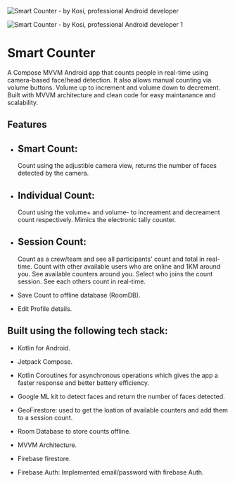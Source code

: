 ![Smart Counter - by Kosi, professional Android developer](https://github.com/user-attachments/assets/ee131e14-1ed7-4cdc-8735-0c44acede8f1)

![Smart Counter - by Kosi, professional Android developer 1](https://github.com/user-attachments/assets/2464449b-806c-48d3-8b12-9cbf09529259)


# Smart Counter
A Compose MVVM Android app that counts people in real-time using camera-based face/head detection. 
It also allows manual counting via volume buttons. 
Volume up to increment and volume down to decrement. 
Built with MVVM architecture and clean code for easy maintanance and scalability.


## Features

- ## Smart Count:
  Count using the adjustible camera view, returns the number of faces detected by the camera.

- ## Individual Count:
  Count using the volume+ and volume- to increament and decreament count respectively.
  Mimics the electronic tally counter.

- ## Session Count:
  Count as a crew/team and see all participants' count and total in real-time.
  Count with other available users who are online and 1KM around you.
  See available counters around you.
  Select who joins the count session.
  See each others count in real-time.

- Save Count to offline database (RoomDB).

- Edit Profile details.  


## Built using the following tech stack:

- Kotlin for Android.

- Jetpack Compose.

- Kotlin Coroutines for asynchronous operations which gives the app a faster response and better battery efficiency.

- Google ML kit to detect faces and return the number of faces detected.

- GeoFirestore: used to get the loation of available counters and add them to a session count.
  
- Room Database to store counts offline.

- MVVM Architecture.

- Firebase firestore.

- Firebase Auth: Implemented email/password with firebase Auth.
